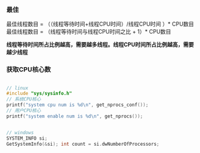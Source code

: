### 最佳

最佳线程数目 = （（线程等待时间+线程CPU时间）/线程CPU时间 ）* CPU数目
最佳线程数目 = （线程等待时间与线程CPU时间之比 + 1）* CPU数目


**线程等待时间所占比例越高，需要越多线程。线程CPU时间所占比例越高，需要越少线程**



### 获取CPU核心数

```cpp

// linux
#include "sys/sysinfo.h" 
// 系统CPU核心
printf("system cpu num is %d\n", get_nprocs_conf());
// 用户CPU核心
printf("system enable num is %d\n", get_nprocs());


// windows
SYSTEM_INFO si;
GetSystemInfo(&si); int count = si.dwNumberOfProcessors;
```